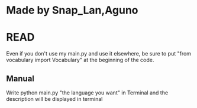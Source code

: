 # Made by Snap_Lan,Aguno
# READ
Even if you don't use my main.py and use it elsewhere, be sure to put "from vocabulary import Vocabulary" at the beginning of the code.
## Manual
Write python main.py "the language you want" in Terminal and the description will be displayed in terminal
